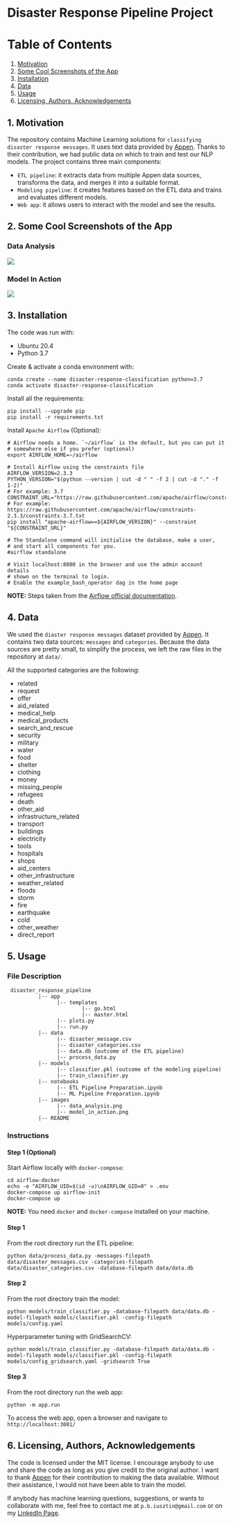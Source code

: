 # Disaster Response Pipeline Project

# Table of Contents
1. [Motivation](#motivation)
2. [Some Cool Screenshots of the App](#screenshots)
3. [Installation](#installation)
4. [Data](#data)
5. [Usage](#usage)
6. [Licensing, Authors, Acknowledgements](#licensing)


## 1. Motivation <a name="motivation"></a>
The repository contains Machine Learning solutions for `classifying disaster response messages`. It uses text data
provided by [Appen](https://appen.com/platform-5/#data_types). Thanks to their contribution, we had public
data on which to train and test our NLP models.
The project contains three main components:
* `ETL pipeline`: it extracts data from multiple Appen data sources, transforms the data, and merges it into a suitable format.
* `Modeling pipeline`: it creates features based on the ETL data and trains and evaluates different models.
* `Web app`: it allows users to interact with the model and see the results.

## 2. Some Cool Screenshots of the App <a name="screenshots"></a>
### Data Analysis
![](images/data_analysis.png)
### Model In Action
![](images/model_in_action.png)

## 3. Installation <a name="installation"></a>
The code was run with:
* Ubuntu 20.4
* Python 3.7

Create & activate a conda environment with:
```shell
conda create --name disaster-response-classification python=3.7
conda activate disaster-response-classification
```
Install all the requirements:
```shell
pip install --upgrade pip
pip install -r requirements.txt
```
Install `Apache Airflow` (Optional):
```shell
# Airflow needs a home. `~/airflow` is the default, but you can put it
# somewhere else if you prefer (optional)
export AIRFLOW_HOME=~/airflow

# Install Airflow using the constraints file
AIRFLOW_VERSION=2.3.3
PYTHON_VERSION="$(python --version | cut -d " " -f 2 | cut -d "." -f 1-2)"
# For example: 3.7
CONSTRAINT_URL="https://raw.githubusercontent.com/apache/airflow/constraints-${AIRFLOW_VERSION}/constraints-${PYTHON_VERSION}.txt"
# For example: https://raw.githubusercontent.com/apache/airflow/constraints-2.3.3/constraints-3.7.txt
pip install "apache-airflow==${AIRFLOW_VERSION}" --constraint "${CONSTRAINT_URL}"

# The Standalone command will initialise the database, make a user,
# and start all components for you.
#airflow standalone

# Visit localhost:8080 in the browser and use the admin account details
# shown on the terminal to login.
# Enable the example_bash_operator dag in the home page
```
**NOTE:** Steps taken from the [Airflow official documentation](https://airflow.apache.org/docs/apache-airflow/stable/start/local.html).

## 4. Data <a name="data"></a>
We used the `diaster response messages` dataset provided by [Appen](https://appen.com/platform-5/#data_types). It contains
two data sources: `messages` and `categories`. Because the data sources are pretty small, to simplify the process, we
left the raw files in the repository at `data/`.

All the supported categories are the following:
* related
* request
* offer
* aid_related
* medical_help
* medical_products
* search_and_rescue
* security
* military
* water
* food
* shelter
* clothing
* money
* missing_people
* refugees
* death
* other_aid
* infrastructure_related
* transport
* buildings
* electricity
* tools
* hospitals
* shops
* aid_centers
* other_infrastructure
* weather_related
* floods
* storm
* fire
* earthquake
* cold
* other_weather
* direct_report

## 5. Usage <a name="usage"></a>
### File Description
```
 disaster_response_pipeline
          |-- app
                |-- templates
                        |-- go.html
                        |-- master.html
                |-- plots.py
                |-- run.py
          |-- data
                |-- disaster_message.csv
                |-- disaster_categories.csv
                |-- data.db (outcome of the ETL pipeline)
                |-- process_data.py
          |-- models
                |-- classifier.pkl (outcome of the modeling pipeline)
                |-- train_classifier.py
          |-- notebooks
                |-- ETL Pipeline Preparation.ipynb
                |-- ML Pipeline Preparation.ipynb
          |-- images
                |-- data_analysis.png
                |-- model_in_action.png
          |-- README
```

### Instructions
#### Step 1 (Optional)
Start Airflow locally with `docker-compose`:
```shell
cd airflow-docker
echo -e "AIRFLOW_UID=$(id -u)\nAIRFLOW_GID=0" > .env
docker-compose up airflow-init
docker-compose up
```
**NOTE:** You need `docker` and `docker-compose` installed on your machine.

#### Step 1
From the root directory run the ETL pipeline:
```shell
python data/process_data.py -messages-filepath data/disaster_messages.csv -categories-filepath data/disaster_categories.csv -database-filepath data/data.db
```
#### Step 2
From the root directory train the model:
```shell
python models/train_classifier.py -database-filepath data/data.db -model-filepath models/classifier.pkl -config-filepath models/config.yaml
```
Hyperparameter tuning with GridSearchCV:
```shell
python models/train_classifier.py -database-filepath data/data.db -model-filepath models/classifier.pkl -config-filepath models/config_gridsearch.yaml -gridsearch True
```
#### Step 3
From the root directory run the web app:
```shell
python -m app.run
```
To access the web app, open a browser and navigate to `http://localhost:3001/`

## 6. Licensing, Authors, Acknowledgements <a name="licensing"></a>
The code is licensed under the MIT license. I encourage anybody to use and share the code as long as you give credit to the original author.
I want to thank [Appen](https://appen.com/platform-5/#data_types) for their contribution to making the data available. Without their assistance, I would not have been able to train the model.

If anybody has machine learning questions, suggestions, or wants to collaborate with me, feel free to contact me at `p.b.iusztin@gmail.com` or on my [LinkedIn Page](https://www.linkedin.com/in/paul-iusztin-7a047814a/).
